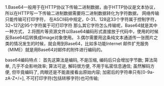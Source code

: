 1.Base64一般用于在HTTP协议下传输二进制数据，由于HTTP协议是文本协议，所以在HTTP写一下传输二进制数据需要将二进制数据转化为字符数据，
网络传输只能传输可打印字符，
在ASCII码中规定，0-31、128这33个字符属于控制字符，
32~127这95个字符属于可打印字符
那么其它字符怎么传输呢，Base64就是其中一种方式，
2.将图片等资源文件以Base64编码形式直接放于代码中，使用的时候反Base64后转换成Image对象使用。
3.偶尔需要用这条纯文本通道传一张图片之类的情况发生的时候，就会用到Base64，比如多功能Internet 邮件扩充服务（MIME）就是用Base64对邮件的附件进行编码的。

base64编码特点：
首先这算法是编码, 不是压缩, 编码后只会增加字节数;
算法简单, 几乎不会影响效率;
算法可逆, 解码很方便, 不用于私密信息通信;
虽然解码方便, 但毕竟编码了, 肉眼还是不能直接看出原始内容;
加密后的字符串只有[0-9a-zA-Z+/=], 不可打印字符(包括转移字符)也可传输;